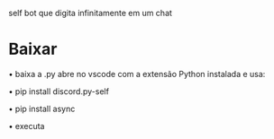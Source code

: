 self bot que digita infinitamente em um chat
# Baixar
• baixa a .py abre no vscode com a extensão Python instalada e usa:

• pip install discord.py-self

• pip install async

• executa
